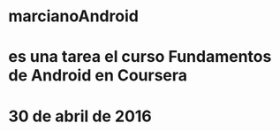 # 
# marcianoAndroid
# es una tarea el curso Fundamentos de Android en Coursera
# 
# 30 de abril de 2016
#
